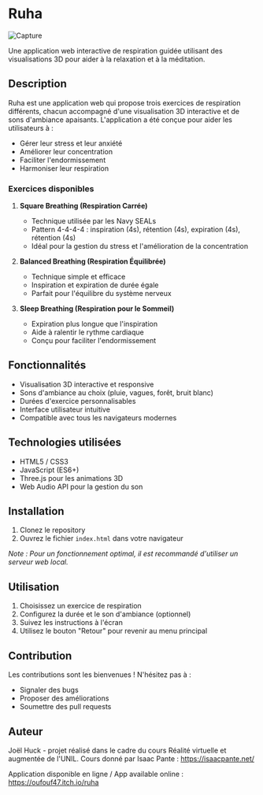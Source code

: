 # Ruha

![Capture](https://github.com/user-attachments/assets/e66bb19b-709e-4517-bb37-d30bf367b15d)


Une application web interactive de respiration guidée utilisant des visualisations 3D pour aider à la relaxation et à la méditation.

## Description

Ruha est une application web qui propose trois exercices de respiration différents, chacun accompagné d'une visualisation 3D interactive et de sons d'ambiance apaisants. L'application a été conçue pour aider les utilisateurs à :

- Gérer leur stress et leur anxiété
- Améliorer leur concentration
- Faciliter l'endormissement
- Harmoniser leur respiration

### Exercices disponibles

1. **Square Breathing (Respiration Carrée)**
   - Technique utilisée par les Navy SEALs
   - Pattern 4-4-4-4 : inspiration (4s), rétention (4s), expiration (4s), rétention (4s)
   - Idéal pour la gestion du stress et l'amélioration de la concentration

2. **Balanced Breathing (Respiration Équilibrée)**
   - Technique simple et efficace
   - Inspiration et expiration de durée égale
   - Parfait pour l'équilibre du système nerveux

3. **Sleep Breathing (Respiration pour le Sommeil)**
   - Expiration plus longue que l'inspiration
   - Aide à ralentir le rythme cardiaque
   - Conçu pour faciliter l'endormissement

## Fonctionnalités

- Visualisation 3D interactive et responsive
- Sons d'ambiance au choix (pluie, vagues, forêt, bruit blanc)
- Durées d'exercice personnalisables
- Interface utilisateur intuitive
- Compatible avec tous les navigateurs modernes

## Technologies utilisées

- HTML5 / CSS3
- JavaScript (ES6+)
- Three.js pour les animations 3D
- Web Audio API pour la gestion du son

## Installation

1. Clonez le repository
2. Ouvrez le fichier `index.html` dans votre navigateur

*Note : Pour un fonctionnement optimal, il est recommandé d'utiliser un serveur web local.*

## Utilisation

1. Choisissez un exercice de respiration
2. Configurez la durée et le son d'ambiance (optionnel)
3. Suivez les instructions à l'écran
4. Utilisez le bouton "Retour" pour revenir au menu principal

## Contribution

Les contributions sont les bienvenues ! N'hésitez pas à :
- Signaler des bugs
- Proposer des améliorations
- Soumettre des pull requests

## Auteur

Joël Huck - projet réalisé dans le cadre du cours Réalité virtuelle et augmentée de l'UNIL. Cours donné par Isaac Pante : https://isaacpante.net/


Application disponible en ligne / App available online : https://oufouf47.itch.io/ruha
